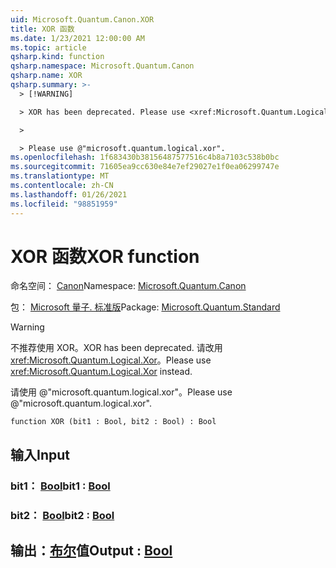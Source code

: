 ```yaml
---
uid: Microsoft.Quantum.Canon.XOR
title: XOR 函数
ms.date: 1/23/2021 12:00:00 AM
ms.topic: article
qsharp.kind: function
qsharp.namespace: Microsoft.Quantum.Canon
qsharp.name: XOR
qsharp.summary: >-
  > [!WARNING]

  > XOR has been deprecated. Please use <xref:Microsoft.Quantum.Logical.Xor> instead.

  >

  > Please use @"microsoft.quantum.logical.xor".
ms.openlocfilehash: 1f683430b38156487577516c4b8a7103c538b0bc
ms.sourcegitcommit: 71605ea9cc630e84e7ef29027e1f0ea06299747e
ms.translationtype: MT
ms.contentlocale: zh-CN
ms.lasthandoff: 01/26/2021
ms.locfileid: "98851959"
---
```

# <a name="xor-function"></a><span data-ttu-id="4d1ba-102">XOR 函数</span><span class="sxs-lookup"><span data-stu-id="4d1ba-102">XOR function</span></span>

<span data-ttu-id="4d1ba-103">命名空间： [Canon](xref:Microsoft.Quantum.Canon)</span><span class="sxs-lookup"><span data-stu-id="4d1ba-103">Namespace: [Microsoft.Quantum.Canon](xref:Microsoft.Quantum.Canon)</span></span>

<span data-ttu-id="4d1ba-104">包： [Microsoft 量子. 标准版](https://nuget.org/packages/Microsoft.Quantum.Standard)</span><span class="sxs-lookup"><span data-stu-id="4d1ba-104">Package: [Microsoft.Quantum.Standard](https://nuget.org/packages/Microsoft.Quantum.Standard)</span></span>


> [!WARNING]
> <span data-ttu-id="4d1ba-105">不推荐使用 XOR。</span><span class="sxs-lookup"><span data-stu-id="4d1ba-105">XOR has been deprecated.</span></span> <span data-ttu-id="4d1ba-106">请改用 <xref:Microsoft.Quantum.Logical.Xor>。</span><span class="sxs-lookup"><span data-stu-id="4d1ba-106">Please use <xref:Microsoft.Quantum.Logical.Xor> instead.</span></span>
>
> <span data-ttu-id="4d1ba-107">请使用 @"microsoft.quantum.logical.xor"。</span><span class="sxs-lookup"><span data-stu-id="4d1ba-107">Please use @"microsoft.quantum.logical.xor".</span></span>



```qsharp
function XOR (bit1 : Bool, bit2 : Bool) : Bool
```


## <a name="input"></a><span data-ttu-id="4d1ba-108">输入</span><span class="sxs-lookup"><span data-stu-id="4d1ba-108">Input</span></span>

### <a name="bit1--bool"></a><span data-ttu-id="4d1ba-109">bit1： [Bool](xref:microsoft.quantum.lang-ref.bool)</span><span class="sxs-lookup"><span data-stu-id="4d1ba-109">bit1 : [Bool](xref:microsoft.quantum.lang-ref.bool)</span></span>




### <a name="bit2--bool"></a><span data-ttu-id="4d1ba-110">bit2： [Bool](xref:microsoft.quantum.lang-ref.bool)</span><span class="sxs-lookup"><span data-stu-id="4d1ba-110">bit2 : [Bool](xref:microsoft.quantum.lang-ref.bool)</span></span>





## <a name="output--bool"></a><span data-ttu-id="4d1ba-111">输出：[布尔](xref:microsoft.quantum.lang-ref.bool)值</span><span class="sxs-lookup"><span data-stu-id="4d1ba-111">Output : [Bool](xref:microsoft.quantum.lang-ref.bool)</span></span>

